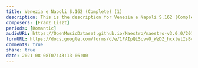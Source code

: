 ```yaml
---
title: Venezia e Napoli S.162 (Complete) (1)
description: This is the description for Venezia e Napoli S.162 (Complete) by Franz Liszt
composers: [Franz Liszt]
periods: [Romantic]
audioURL: https://OpenMusicDataset.github.io/Maestro/maestro-v3.0.0/2014/MIDI-UNPROCESSED_04-05_R1_2014_MID--AUDIO_05_R1_2014_wav--8.midi
formURL: https://docs.google.com/forms/d/e/1FAIpQLScvvO_WzDZ_hxxlwlIsBcHHPiLz5YTj2VsUNzFI2ckgVJ2B9A/viewform
comments: true
share: true
date: 2021-08-08T07:43:13-06:00
---
```


